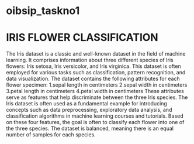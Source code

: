 # oibsip_taskno1

# IRIS FLOWER CLASSIFICATION

The Iris dataset is a classic and well-known dataset in the field of machine learning. It comprises information about three different species of Iris flowers: Iris setosa, Iris versicolor, and Iris virginica. This dataset is often employed for various tasks such as classification, pattern recognition, and data visualization.
The dataset contains the following attributes for each flower specimen:
1.sepal length in centimeters
2.sepal width in centimeters
3.petal length in centimeters
4.petal width in centimeters
These attributes serve as features that help discriminate between the three Iris species. The Iris dataset is often used as a fundamental example for introducing concepts such as data preprocessing, exploratory data analysis, and classification algorithms in machine learning courses and tutorials.
Based on these four features, the goal is often to classify each flower into one of the three species. The dataset is balanced, meaning there is an equal number of samples for each species.
